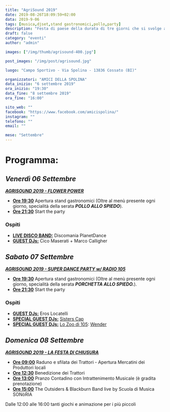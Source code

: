 ```yaml
---
title: "AgriSound 2019"
date: 2019-08-26T18:09:59+02:00
data: 2019-9-06
tags: [musica,djset,stand gastronomici,pollo,party]
description: "Festa di paese della durata di tre giorni che si svolge alla Spolina. Musica e specialità alla griglia fanno da padrone."
draft: false
category: "eventi"
author: "admin"

images: ["/img/thumb/agrisound-400.jpg"]

post_images: "/img/post/agrisound.jpg"

luogo: "Campo Sportivo - Via Spolina - 13836 Cossato (BI)"

organizzatori: "AMICI DELLA SPOLINA"
data_inizio: "6 settembre 2019"
ora_inizio: "19:30"
data_fine: "8 settembre 2019"
ora_fine: "16:00"

sito_web: ""
facebook: "https://www.facebook.com/amicispolina/"
instagram: ""
telefono: ""
email: ""

mese: "Settembre"
---
```

# Programma:

## *Venerdì 06 Settembre*
<u>***AGRISOUND 2019 - FLOWER POWER***</u>

- **<u>Ore 19:30</u>** Apertura stand gastronomici (Oltre al menù presente ogni giorno, specialità della serata ***POLLO ALLO SPIEDO***).
- **<u>Ore 21:30</u>** Start the party

### Ospiti

* **<u>LIVE DISCO BAND:</u>** Discomania PlanetDance
* **<u>GUEST DJs:</u>** Cico Maserati + Marco Calligher

## *Sabato 07 Settembre*
<u>***AGRISOUND 2019 - SUPER DANCE PARTY w/ RADIO 105***</u>

- **<u>Ore 19:30</u>** Apertura stand gastronomici (Oltre al menù presente ogni giorno, specialità della serata ***PORCHETTA ALLO SPIEDO.***).
- **<u>Ore 21:30</u>** Start the party

### Ospiti

* **<u>GUEST DJs:</u>** Eros Locatelli
* **<u>SPECIAL GUEST DJs:</u>** [Sisters Cap](https://www.facebook.com/sisterscap/)
* **<u>SPECIAL GUEST DJs:</u>** [Lo Zoo di 105](https://www.facebook.com/THE105ZOO/): [Wender](https://www.facebook.com/Wenderdeejay/)

## *Domenica 08 Settembre*
<u>***AGRISOUND 2019 - LA FESTA DI CHIUSURA***</u>

- **<u>Ore 09:00</u>** Raduno e sfilata dei Trattori - Apertura Mercatini dei Produttori locali
- **<u>Ore 12:30</u>** Benedizione dei Trattori
- **<u>Ore 13:00</u>** Pranzo Contadino con Intrattenimento Musicale (è gradita prenotazione)
- **<u>Ore 15:00</u>** The Outsiders & Blackburn Band live by Scuola di Musica SONòRIA

Dalle 12:00 alle 16:00 tanti giochi e animazione per i più piccoli